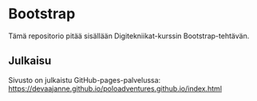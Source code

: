 # Bootstrap
Tämä repositorio pitää sisällään Digitekniikat-kurssin Bootstrap-tehtävän.

## Julkaisu
Sivusto on julkaistu GitHub-pages-palvelussa: https://devaajanne.github.io/poloadventures.github.io/index.html